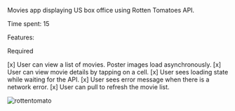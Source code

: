 Movies app displaying US box office using Rotten Tomatoes API.

Time spent: 15

Features:

Required

[x] User can view a list of movies. Poster images load asynchronously.
[x] User can view movie details by tapping on a cell.
[x] User sees loading state while waiting for the API.
[x] User sees error message when there is a network error.
[x] User can pull to refresh the movie list.


![rottentomato](https://cloud.githubusercontent.com/assets/10636391/5969020/4dd5dba4-a7d3-11e4-8556-413cde3a286f.gif)
